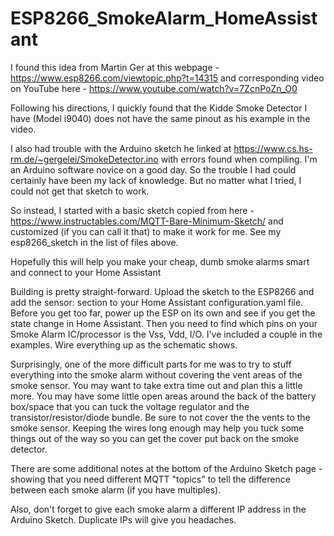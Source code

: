 # ESP8266_SmokeAlarm_HomeAssistant

I found this idea from Martin Ger at this webpage - https://www.esp8266.com/viewtopic.php?t=14315  and corresponding video on YouTube here - https://www.youtube.com/watch?v=7ZcnPoZn_O0

Following his directions, I quickly found that the Kidde Smoke Detector I have (Model i9040) does not have the same pinout as his example in the video.

I also had trouble with the Arduino sketch he linked at https://www.cs.hs-rm.de/~gergelei/SmokeDetector.ino with errors found when compiling. I'm an Arduino software novice on a good day. So the trouble I had could certainly have been my lack of knowledge. But no matter what I tried, I could not get that sketch to work.

So instead, I started with a basic sketch copied from here - https://www.instructables.com/MQTT-Bare-Minimum-Sketch/   and customized (if you can call it that) to make it work for me. See my esp8266_sketch in the list of files above.

Hopefully this will help you make your cheap, dumb smoke alarms smart and connect to your Home Assistant

Building is pretty straight-forward. Upload the sketch to the ESP8266 and add the sensor: section to your Home Assistant configuration.yaml file. Before you get too far, power up the ESP on its own and see if you get the state change in Home Assistant. Then you need to find which pins on your Smoke Alarm IC/processor is the Vss, Vdd, I/O. I've included a couple in the examples. Wire everything up as the schematic shows. 

Surprisingly, one of the more difficult parts for me was to try to stuff everything into the smoke alarm without covering the vent areas of the smoke sensor. You may want to take extra time out and plan this a little more. You may have some little open areas around the back of the battery box/space that you can tuck the voltage regulator and the transistor/resistor/diode bundle. Be sure to not cover the the vents to the smoke sensor. Keeping the wires long enough may help you tuck some things out of the way so you can get the cover put back on the smoke detector.

There are some additional notes at the bottom of the Arduino Sketch page - showing that you need different MQTT "topics" to tell the difference between each smoke alarm (if you have multiples).

Also, don't forget to give each smoke alarm a different IP address in the Arduino Sketch. Duplicate IPs will give you headaches.
